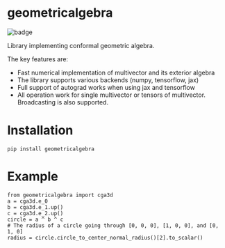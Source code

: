 # geometricalgebra

![badge](https://github.com/wandelbotsgmbh/geometricalgebra/actions/workflows/python-app.yml/badge.svg)

Library implementing conformal geometric algebra.

The key features are:
- Fast numerical implementation of multivector and its exterior algebra
- The library supports various backends (numpy, tensorflow, jax)
- Full support of autograd works when using jax and tensorflow
- All operation work for single multivector or tensors of multivector. Broadcasting is also supported.


# Installation

    pip install geometricalgebra

# Example

    from geometricalgebra import cga3d
    a = cga3d.e_0
    b = cga3d.e_1.up()
    c = cga3d.e_2.up()
    circle = a ^ b ^ c
    # The radius of a circle going through [0, 0, 0], [1, 0, 0], and [0, 1, 0]
    radius = circle.circle_to_center_normal_radius()[2].to_scalar()
